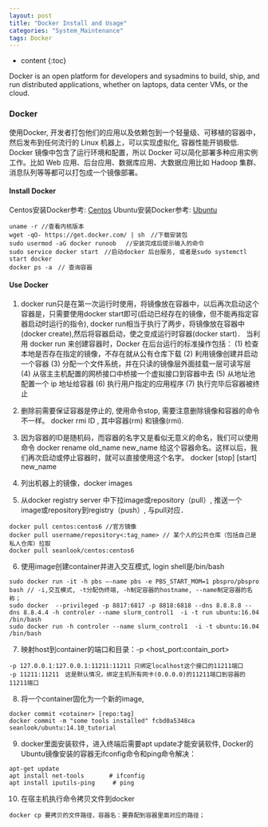 ```yaml
---
layout: post
title: "Docker Install and Usage"
categories: "System_Maintenance"
tags: Docker
--- 
```


* content
{:toc}

Docker is an open platform for developers and sysadmins to build, ship, and run distributed applications, whether on laptops, data center VMs, or the cloud.




###  **Docker**
使用Docker, 开发者打包他们的应用以及依赖包到一个轻量级、可移植的容器中，然后发布到任何流行的 Linux 机器上，可以实现虚拟化, 容器性能开销极低. Docker 镜像中包含了运行环境和配置，所以 Docker 可以简化部署多种应用实例工作。比如 Web 应用、后台应用、数据库应用、大数据应用比如 Hadoop 集群、消息队列等等都可以打包成一个镜像部署。

#### **Install Docker**
Centos安装Docker参考: [Centos](http://www.runoob.com/docker/centos-docker-install.html)
Ubuntu安装Docker参考: [Ubuntu](http://www.runoob.com/docker/ubuntu-docker-install.html)
```
uname -r //查看内核版本
wget -qO- https://get.docker.com/ | sh　//下载安装包
sudo usermod -aG docker runoob 　//安装完成后提示输入的命令
sudo service docker start　//启动docker 后台服务, 或者是sudo systemctl start docker
docker ps -a　// 查询容器
```
#### **Use Docker**
1. docker run只是在第一次运行时使用，将镜像放在容器中，以后再次启动这个容器是，只需要使用docker start即可(启动已经存在的镜像，但不能再指定容器启动时运行的指令), docker run相当于执行了两步，将镜像放在容器中(docker create),然后将容器启动，使之变成运行时容器(docker start)．
当利用 docker run 来创建容器时，Docker 在后台运行的标准操作包括：
(1) 检查本地是否存在指定的镜像，不存在就从公有仓库下载
(2) 利用镜像创建并启动一个容器
(3) 分配一个文件系统，并在只读的镜像层外面挂载一层可读写层
(4) 从宿主主机配置的网桥接口中桥接一个虚拟接口到容器中去
(5) 从地址池配置一个 ip 地址给容器
(6) 执行用户指定的应用程序
(7) 执行完毕后容器被终止

2. 删除前需要保证容器是停止的, 使用命令stop, 需要注意删除镜像和容器的命令不一样。 docker rmi ID , 其中容器(rm) 和镜像(rmi).

3. 因为容器的ID是随机码，而容器的名字又是看似无意义的命名，我们可以使用命令
docker rename  old_name new_name
给这个容器命名。这样以后，我们再次启动或停止容器时，就可以直接使用这个名字。
docker [stop] [start]  new_name

4. 列出机器上的镜像，docker images

5. 从docker registry server 中下拉image或repository（pull）, 推送一个image或repository到registry（push）, 与pull对应．
```
docker pull centos:centos6 //官方镜像
docker pull username/repository<:tag_name> // 某个人的公共仓库（包括自己是私人仓库）拉取
docker pull seanlook/centos:centos6
```
6. 使用image创建container并进入交互模式, login shell是/bin/bash
```
sudo docker run -it -h pbs –-name pbs -e PBS_START_MOM=1 pbspro/pbspro bash // -i,交互模式, -t分配伪终端, -h制定容器的hostname, --name制定容器的名称；
sudo docker  --privileged -p 8817:6817 -p 8818:6818 --dns 8.8.8.8 --dns 8.8.4.4 -h controler --name slurm_control1  -i -t run ubuntu:16.04 /bin/bash
sudo docker run -h controler --name slurm_control1  -i -t ubuntu:16.04 /bin/bash
```
7. 映射host到container的端口和目录：-p <host_port:contain_port>
```
-p 127.0.0.1:127.0.0.1:11211:11211 只绑定localhost这个接口的11211端口
-p 11211:11211　这是默认情况，绑定主机所有网卡(0.0.0.0)的11211端口到容器的11211端口
```
8. 将一个container固化为一个新的image,
```
docker commit <cotainer> [repo:tag]
docker commit -m "some tools installed" fcbd0a5348ca seanlook/ubuntu:14.10_tutorial
```
9. docker里面安装软件，进入终端后需要apt update才能安装软件, Docker的Ubuntu镜像安装的容器无ifconfig命令和ping命令解决：
```
apt-get update
apt install net-tools       # ifconfig 
apt install iputils-ping     # ping
```
10. 在宿主机执行命令拷贝文件到docker
```
docker cp 要拷贝的文件路径，容器名：要靠配到容器里面对应的路径；
```